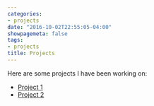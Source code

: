 ```yaml
---
categories:
- projects
date: "2016-10-02T22:55:05-04:00"
showpagemeta: false
tags:
- projects
title: Projects
---
```

Here are some projects I have been working on:

- [Project 1](/Project1/)
- [Project 2](/project2/)
